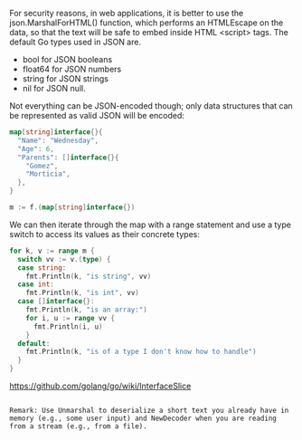 For security reasons, in web applications, it is better to use the json.MarshalForHTML() function, which performs an HTMLEscape on the data, so that the text will be safe to embed inside HTML \<script\> tags. The default Go types used in JSON are.


- bool for JSON booleans
- float64 for JSON numbers
- string for JSON strings
- nil for JSON null.

Not everything can be JSON-encoded though; only data structures that can be represented as valid JSON will be encoded:



``` go
map[string]interface{}{
  "Name": "Wednesday",
  "Age": 6,
  "Parents": []interface{}{
    "Gomez",
    "Morticia",
  },
}
```

``` go
m := f.(map[string]interface{})
```


We can then iterate through the map with a range statement and use a type switch to access its values as their concrete types:

``` go
for k, v := range m {
  switch vv := v.(type) {
  case string:
    fmt.Println(k, "is string", vv)
  case int:
    fmt.Println(k, "is int", vv)
  case []interface{}:
    fmt.Println(k, "is an array:")
    for i, u := range vv {
      fmt.Println(i, u)
    }
  default:
    fmt.Println(k, "is of a type I don't know how to handle")
  }
}
```

https://github.com/golang/go/wiki/InterfaceSlice


```

Remark: Use Unmarshal to deserialize a short text you already have in memory (e.g., some user input) and NewDecoder when you are reading from a stream (e.g., from a file).

```